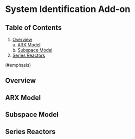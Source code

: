 # System Identification Add-on

## Table of Contents  
1. [Overview](#headers)  
  a. [ARX Model](#headers)\
  b. [Subspace Model](#headers)
2. [Series Reactors](#headers)
  
<a name="headers"/>

(#emphasis)  

## Overview

## ARX Model


## Subspace Model

## Series Reactors


